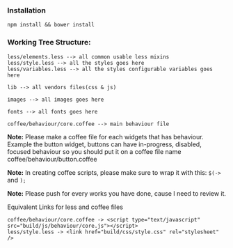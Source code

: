 ### Installation

``
npm install && bower install
``

### Working Tree Structure:


```
less/elements.less --> all common usable less mixins
less/style.less --> all the styles goes here
less/variables.less --> all the styles configurable variables goes here

lib --> all vendors files(css & js)

images --> all images goes here

fonts --> all fonts goes here

coffee/behaviour/core.coffee --> main behaviour file
```

**Note:** Please make a coffee file for each widgets that has behaviour. Example
the button widget, buttons can have in-progress, disabled, focused behaviour so
you should put it on a coffee file name coffee/behaviour/button.coffee

**Note:** In creating coffee scripts, please make sure to wrap it with this:
``$(->`` and ``);``

**Note:** Please push for every works you have done, cause I need to review it.

Equivalent Links for less and coffee files

```
coffee/behaviour/core.coffee -> <script type="text/javascript" src="build/js/behaviour/core.js"></script>
less/style.less -> <link href="build/css/style.css" rel="stylesheet" />
```
